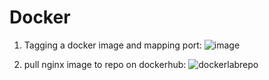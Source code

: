 # Docker


1. Tagging a docker image and mapping port:
![image](https://github.com/Cvan26/Docker/assets/120164151/b78eb61f-32be-4185-81f0-be85bccd8aa3)

3. pull nginx image to repo on dockerhub:
![dockerlabrepo](https://github.com/Cvan26/Docker/assets/120164151/bca7916a-0bad-44f2-a3b7-a1ed5b994573)


